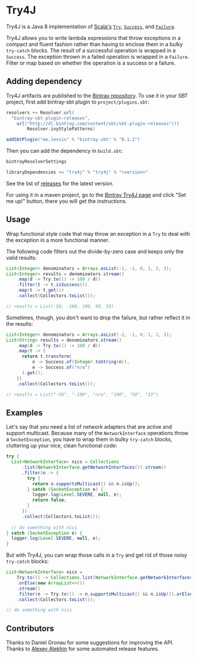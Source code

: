 # Try4J

Try4J is a Java 8 implementation of [Scala's](http://www.scala-lang.org) [`Try`](http://www.scala-lang.org/api/current/#scala.util.Try), [`Success`](http://www.scala-lang.org/api/current/#scala.util.Success), and [`Failure`](http://www.scala-lang.org/api/current/#scala.util.Failure).

Try4J allows you to write lambda expressions that throw exceptions in a compact and fluent fashion rather than having to enclose them in a bulky `try-catch` blocks. The result of a successful operation is wrapped in a `Success`. The exception thrown in a failed operation is wrapped in a `Failure`. Filter or map based on whether the operation is a success or a failure.

## Adding dependency

Try4J artifacts are published to the [Bintray repository](https://bintray.com/bradleyscollins/maven/try4j). To use it in your SBT project, first add bintray-sbt plugin to `project/plugins.sbt`:

```scala
resolvers += Resolver.url(
  "bintray-sbt-plugin-releases",
    url("http://dl.bintray.com/content/sbt/sbt-plugin-releases"))(
        Resolver.ivyStylePatterns)

addSbtPlugin("me.lessis" % "bintray-sbt" % "0.1.2")
```

Then you can add the dependency in `build.sbt`:

```scala
bintrayResolverSettings

libraryDependencies += "try4j" % "try4j" % "<version>"
```

See the list of [releases](https://github.com/bradleyscollins/try4j/releases) for the latest version.

For using it in a maven project, go to the [Bintray Try4J page](https://bintray.com/bradleyscollins/maven/try4j) and click "Set me up!" button, there you will get the instructions.


## Usage

Wrap functional style code that may throw an exception in a `Try` to deal with the exception in a more functional manner.

The following code filters out the divide-by-zero case and keeps only the valid results:

```java
List<Integer> denominators = Arrays.asList(-2, -1, 0, 1, 2, 3);
List<Integer> results = denominators.stream()
    .map(d -> Try.to(() -> 100 / d))
    .filter(t -> t.isSuccess())
    .map(t -> t.get())
    .collect(Collectors.toList());

// results = List(-50, -100, 100, 50, 33)
```

Sometimes, though, you don't want to drop the failure, but rather reflect it in the results:

```java
List<Integer> denominators = Arrays.asList(-2, -1, 0, 1, 2, 3);
List<String> results = denominators.stream()
    .map(d -> Try.to(() -> 100 / d))
    .map(t -> {
      return t.transform(
          n -> Success.of(Integer.toString(n)), 
          e -> Success.of("n/a")
      ).get();
    })
    .collect(Collectors.toList());

// results = List("-50", "-100", "n/a", "100", "50", "33")
```

## Examples

Let's say that you need a list of network adapters that are active and support multicast. Because many of the `NetworkInterface` operations throw a `SocketException`, you have to wrap them in bulky `try-catch` blocks, cluttering up your nice, clean functional code:

```java
try {
  List<NetworkInterface> nics = Collections
      .list(NetworkInterface.getNetworkInterfaces()).stream()
      .filter(n -> {
        try {
          return n.supportsMulticast() && n.isUp();
        } catch (SocketException e) {
          logger.log(Level.SEVERE, null, e);
          return false;
        }
      })
      .collect(Collectors.toList());
  
  // do something with nics
} catch (SocketException e) {
  logger.log(Level.SEVERE, null, e);
}
```

But with Try4J, you can wrap those calls in a `Try` and get rid of those noisy `try-catch` blocks:

```java
List<NetworkInterface> nics = 
    Try.to(() -> Collections.list(NetworkInterface.getNetworkInterfaces()))
    .orElse(new ArrayList<>())
    .stream()
    .filter(n -> Try.to(() -> n.supportsMulticast() && n.isUp()).orElse(false))
    .collect(Collectors.toList());

// do something with nics
```

## Contributors

Thanks to Daniel Gronau for some suggestions for improving the API. Thanks to
[Alexey Alekhin](https://github.com/laughedelic) for some automated release
features.
